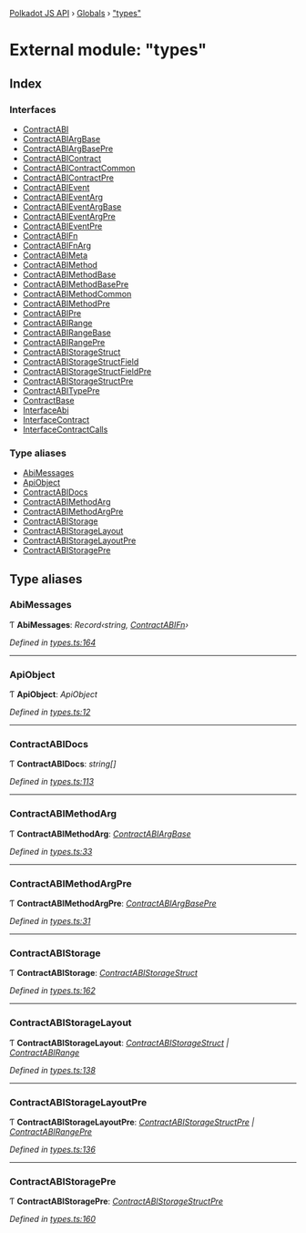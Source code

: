 [Polkadot JS API](../README.md) › [Globals](../globals.md) › ["types"](_types_.md)

# External module: "types"

## Index

### Interfaces

* [ContractABI](../interfaces/_types_.contractabi.md)
* [ContractABIArgBase](../interfaces/_types_.contractabiargbase.md)
* [ContractABIArgBasePre](../interfaces/_types_.contractabiargbasepre.md)
* [ContractABIContract](../interfaces/_types_.contractabicontract.md)
* [ContractABIContractCommon](../interfaces/_types_.contractabicontractcommon.md)
* [ContractABIContractPre](../interfaces/_types_.contractabicontractpre.md)
* [ContractABIEvent](../interfaces/_types_.contractabievent.md)
* [ContractABIEventArg](../interfaces/_types_.contractabieventarg.md)
* [ContractABIEventArgBase](../interfaces/_types_.contractabieventargbase.md)
* [ContractABIEventArgPre](../interfaces/_types_.contractabieventargpre.md)
* [ContractABIEventPre](../interfaces/_types_.contractabieventpre.md)
* [ContractABIFn](../interfaces/_types_.contractabifn.md)
* [ContractABIFnArg](../interfaces/_types_.contractabifnarg.md)
* [ContractABIMeta](../interfaces/_types_.contractabimeta.md)
* [ContractABIMethod](../interfaces/_types_.contractabimethod.md)
* [ContractABIMethodBase](../interfaces/_types_.contractabimethodbase.md)
* [ContractABIMethodBasePre](../interfaces/_types_.contractabimethodbasepre.md)
* [ContractABIMethodCommon](../interfaces/_types_.contractabimethodcommon.md)
* [ContractABIMethodPre](../interfaces/_types_.contractabimethodpre.md)
* [ContractABIPre](../interfaces/_types_.contractabipre.md)
* [ContractABIRange](../interfaces/_types_.contractabirange.md)
* [ContractABIRangeBase](../interfaces/_types_.contractabirangebase.md)
* [ContractABIRangePre](../interfaces/_types_.contractabirangepre.md)
* [ContractABIStorageStruct](../interfaces/_types_.contractabistoragestruct.md)
* [ContractABIStorageStructField](../interfaces/_types_.contractabistoragestructfield.md)
* [ContractABIStorageStructFieldPre](../interfaces/_types_.contractabistoragestructfieldpre.md)
* [ContractABIStorageStructPre](../interfaces/_types_.contractabistoragestructpre.md)
* [ContractABITypePre](../interfaces/_types_.contractabitypepre.md)
* [ContractBase](../interfaces/_types_.contractbase.md)
* [InterfaceAbi](../interfaces/_types_.interfaceabi.md)
* [InterfaceContract](../interfaces/_types_.interfacecontract.md)
* [InterfaceContractCalls](../interfaces/_types_.interfacecontractcalls.md)

### Type aliases

* [AbiMessages](_types_.md#abimessages)
* [ApiObject](_types_.md#apiobject)
* [ContractABIDocs](_types_.md#contractabidocs)
* [ContractABIMethodArg](_types_.md#contractabimethodarg)
* [ContractABIMethodArgPre](_types_.md#contractabimethodargpre)
* [ContractABIStorage](_types_.md#contractabistorage)
* [ContractABIStorageLayout](_types_.md#contractabistoragelayout)
* [ContractABIStorageLayoutPre](_types_.md#contractabistoragelayoutpre)
* [ContractABIStoragePre](_types_.md#contractabistoragepre)

## Type aliases

###  AbiMessages

Ƭ **AbiMessages**: *Record‹string, [ContractABIFn](../interfaces/_types_.contractabifn.md)›*

*Defined in [types.ts:164](https://github.com/polkadot-js/api/blob/e27b35cd9f/packages/api-contract/src/types.ts#L164)*

___

###  ApiObject

Ƭ **ApiObject**: *ApiObject<ApiType>*

*Defined in [types.ts:12](https://github.com/polkadot-js/api/blob/e27b35cd9f/packages/api-contract/src/types.ts#L12)*

___

###  ContractABIDocs

Ƭ **ContractABIDocs**: *string[]*

*Defined in [types.ts:113](https://github.com/polkadot-js/api/blob/e27b35cd9f/packages/api-contract/src/types.ts#L113)*

___

###  ContractABIMethodArg

Ƭ **ContractABIMethodArg**: *[ContractABIArgBase](../interfaces/_types_.contractabiargbase.md)*

*Defined in [types.ts:33](https://github.com/polkadot-js/api/blob/e27b35cd9f/packages/api-contract/src/types.ts#L33)*

___

###  ContractABIMethodArgPre

Ƭ **ContractABIMethodArgPre**: *[ContractABIArgBasePre](../interfaces/_types_.contractabiargbasepre.md)*

*Defined in [types.ts:31](https://github.com/polkadot-js/api/blob/e27b35cd9f/packages/api-contract/src/types.ts#L31)*

___

###  ContractABIStorage

Ƭ **ContractABIStorage**: *[ContractABIStorageStruct](../interfaces/_types_.contractabistoragestruct.md)*

*Defined in [types.ts:162](https://github.com/polkadot-js/api/blob/e27b35cd9f/packages/api-contract/src/types.ts#L162)*

___

###  ContractABIStorageLayout

Ƭ **ContractABIStorageLayout**: *[ContractABIStorageStruct](../interfaces/_types_.contractabistoragestruct.md) | [ContractABIRange](../interfaces/_types_.contractabirange.md)*

*Defined in [types.ts:138](https://github.com/polkadot-js/api/blob/e27b35cd9f/packages/api-contract/src/types.ts#L138)*

___

###  ContractABIStorageLayoutPre

Ƭ **ContractABIStorageLayoutPre**: *[ContractABIStorageStructPre](../interfaces/_types_.contractabistoragestructpre.md) | [ContractABIRangePre](../interfaces/_types_.contractabirangepre.md)*

*Defined in [types.ts:136](https://github.com/polkadot-js/api/blob/e27b35cd9f/packages/api-contract/src/types.ts#L136)*

___

###  ContractABIStoragePre

Ƭ **ContractABIStoragePre**: *[ContractABIStorageStructPre](../interfaces/_types_.contractabistoragestructpre.md)*

*Defined in [types.ts:160](https://github.com/polkadot-js/api/blob/e27b35cd9f/packages/api-contract/src/types.ts#L160)*
